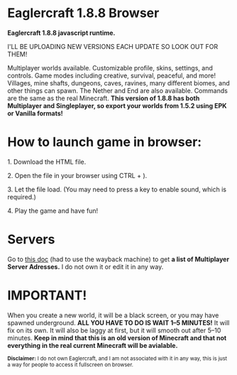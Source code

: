 <html>
<h1>Eaglercraft 1.8.8 Browser</h1>
<head>
<p>
<b>Eaglercraft 1.8.8 javascript runtime.</b>

I'LL BE UPLOADING NEW VERSIONS EACH UPDATE SO LOOK OUT FOR THEM!

 Multiplayer worlds available. Customizable profile, skins, settings, and controls. Game modes including creative, survival, peaceful, and more! Villages, mine shafts, dungeons, caves, ravines, many different biomes, and other things can spawn. The Nether and End are also available. Commands are the same as the real Minecraft. <b>This version of 1.8.8 has both Multiplayer and Singleplayer, so export your worlds from 1.5.2 using EPK or Vanilla formats!</b>
</p>
</head>

<body>

<p>
<h1>How to launch game in browser:</h1>
<p>1. Download the HTML file.</p>
<p>2. Open the file in your browser using CTRL + ).</p>
<p>3. Let the file load. (You may need to press a key to enable sound, which is required.)</p>
<p>4. Play the game and have fun!</p>
</p>

<p>
<h1>Servers</h1>
Go to <a href="https://web.archive.org/web/20230205110931/https://docs.google.com/document/d/1PhUJSb0ojMyhv1Fs8bmVqwANBkySOgdyfRinJto3xnE/edit"<a>this doc</a> (had to use the wayback machine) to get <b>a list of Multiplayer Server Adresses.</b> I do not own it or edit it in any way.
</p>

<h1>IMPORTANT!</h1>

<p>
When you create a new world, it will be a black screen, or you may have spawned underground. <b>ALL YOU HAVE TO DO IS WAIT 1–5 MINUTES!</b> It will fix on its own. It will also be laggy at first, but it will smooth out after 5–10 minutes. <b>Keep in mind that this is an old version of Minecraft and that not everything in the real current Minecraft will be avialable.</b>
</p>

<div>

<footer><small><b>Disclaimer:</b> I do not own Eaglercraft, and I am not associated with it in any way, this is just a way for people to access it fullscreen on browser.<small><footer>
